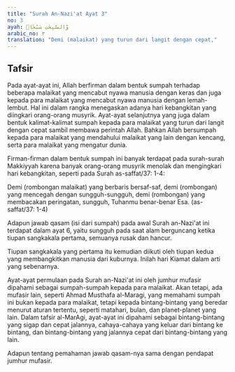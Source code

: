 ```yaml
---
title: "Surah An-Nazi'at Ayat 3"
no: 3
ayah: وَّالسّٰبِحٰتِ سَبْحًاۙ
arabic_no: ٣
translation: "Demi (malaikat) yang turun dari langit dengan cepat,"
---
```


## Tafsir

Pada ayat-ayat ini, Allah berfirman dalam bentuk sumpah terhadap beberapa malaikat yang mencabut nyawa manusia dengan keras dan juga kepada para malaikat yang mencabut nyawa manusia dengan lemah-lembut. Hal ini dalam rangka menegaskan adanya hari kebangkitan yang diingkari orang-orang musyrik. Ayat-ayat selanjutnya yang juga dalam bentuk kalimat-kalimat sumpah kepada para malaikat yang turun dari langit dengan cepat sambil membawa perintah Allah. Bahkan Allah bersumpah kepada para malaikat yang mendahului malaikat yang lain dengan kencang, serta para malaikat yang mengatur dunia.

Firman-firman dalam bentuk sumpah ini banyak terdapat pada surah-surah Makkiyyah karena banyak orang-orang musyrik menolak dan mengingkari hari kebangkitan, seperti pada Surah as-saffat/37: 1-4:

Demi (rombongan malaikat) yang berbaris bersaf-saf, demi (rombongan) yang mencegah dengan sungguh-sungguh, demi (rombongan) yang membacakan peringatan, sungguh, Tuhanmu benar-benar Esa. (as-saffat/37: 1-4)

Adapun jawab qasam (isi dari sumpah) pada awal Surah an-Nazi'at ini terdapat dalam ayat 6, yaitu sungguh pada saat alam berguncang ketika tiupan sangkakala pertama, semuanya rusak dan hancur.

Tiupan sangkakala yang pertama itu kemudian diikuti oleh tiupan kedua yang membangkitkan manusia dari kuburnya. Inilah hari Kiamat dalam arti yang sebenarnya.

Ayat-ayat permulaan pada Surah an-Nazi'at ini oleh jumhur mufasir dipahami sebagai sumpah-sumpah kepada para malaikat. Akan tetapi, ada mufasir lain, seperti Ahmad Musthafa al-Maragi, yang memahami sumpah ini bukan kepada para malaikat, tetapi kepada bintang-bintang yang beredar menurut aturan tertentu, seperti matahari, bulan, dan planet-planet yang lain. Dalam tafsir al-MarAgi, ayat-ayat ini dipahami sebagai bintang-bintang yang sigap dan cepat jalannya, cahaya-cahaya yang keluar dari bintang ke bintang, dan bintang-bintang yang jalannya cepat dari bintang-bintang yang lain.

Adapun tentang pemahaman jawab qasam-nya sama dengan pendapat jumhur mufasir.